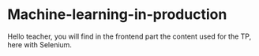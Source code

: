 # Machine-learning-in-production

Hello teacher, you will find in the frontend part the content used for the TP, here with Selenium.
